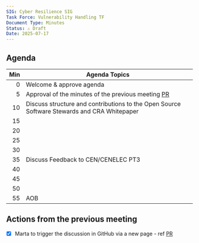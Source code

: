 ```yaml
---
SIG: Cyber Resilience SIG
Task Force: Vulnerability Handling TF
Document Type: Minutes
Status: ⚠️ Draft
Date: 2025-07-17
---
```


##  Agenda

| Min | Agenda Topics | 
| --: | ----- | 
|   0 | Welcome & approve agenda | 
|   5 | Approval of the minutes of the previous meeting [PR](https://github.com/orcwg/orcwg/pull/145) |
|  10 | Discuss structure and contributions to the  Open Source Software Stewards and CRA Whitepaper |
|  15 |  |
|  20 |   |
|  25 |   |
|  30 |   |
|  35 |  Discuss Feedback to CEN/CENELEC PT3 |
|  40 |  | 
|  45 |  |
|  50 |  | 
|  55 | AOB | 

## Actions from the previous meeting
- [X] Marta to trigger the discussion in GitHub via a new page - ref [PR](https://github.com/orcwg/orcwg/pull/146)


